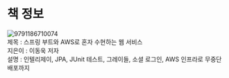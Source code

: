 # 책 정보
![9791186710074](https://github.com/nebula032/Spring_Quick_Start/assets/85532437/71da4e31-f6ec-4ddb-9c2c-8fbb50778205)<br>
제목 : 스프링 부트와 AWS로 혼자 수현하는 웹 서비스<br>
지은이 : 이동욱 저자<br>
설명 : 인텔리제이, JPA, JUnit 테스트, 그레이들, 소셜 로그인, AWS 인프라로 무중단 배포까지
